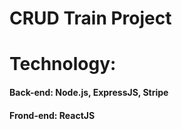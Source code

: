 <h1>CRUD Train Project</h1>
<h1>Technology:</h1>
<h4>Back-end: Node.js, ExpressJS, Stripe</h4>
<h4>Frond-end: ReactJS</h4>
